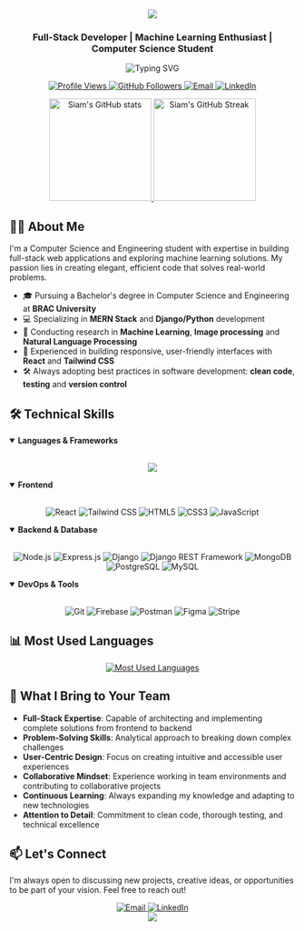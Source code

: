 <div align="center">
  <img src="https://capsule-render.vercel.app/api?type=waving&color=0:3a86ff,100:8338ec&height=200&section=header&text=Siam%20Ferdous&fontSize=70&fontAlignY=35&animation=fadeIn&fontColor=ffffff" />
</div>

<h3 align="center">Full-Stack Developer | Machine Learning Enthusiast | Computer Science Student</h3>

<div align="center">
  <img src="https://readme-typing-svg.herokuapp.com?font=JetBrains+Mono&weight=600&size=22&pause=1000&color=38BDF8&center=true&vCenter=true&width=600&lines=Building+robust+full-stack+applications;Exploring+Machine+Learning+solutions;Turning+complex+problems+into+elegant+code;Creating+impactful+digital+experiences" alt="Typing SVG" />
</div>

<p align="center">
  <a href="https://github.com/siamfs">
    <img src="https://komarev.com/ghpvc/?username=siamfs&label=Profile%20views&color=0e75b6&style=flat-square" alt="Profile Views" />
  </a>
  <a href="https://github.com/siamfs?tab=followers">
    <img src="https://img.shields.io/github/followers/siamfs?label=Followers&style=flat-square&color=blue" alt="GitHub Followers" />
  </a>
  <a href="mailto:siamferdous1@gmail.com">
    <img src="https://img.shields.io/badge/-Email-D14836?style=flat-square&logo=gmail&logoColor=white" alt="Email" />
  </a>
  <a href="https://www.linkedin.com/in/siam-ferdous" target="_blank">
    <img src="https://img.shields.io/badge/-LinkedIn-0077B5?style=flat-square&logo=linkedin&logoColor=white" alt="LinkedIn" />
  </a>
</p>

<div align="center">
  <a href="https://github.com/siamfs">
    <img height="180em" src="https://github-readme-stats.vercel.app/api?username=siamfs&show_icons=true&theme=tokyonight&include_all_commits=true&count_private=true&hide_border=true" alt="Siam's GitHub stats" />
    <img height="180em" src="https://github-readme-streak-stats.herokuapp.com/?user=siamfs&theme=tokyonight&hide_border=true" alt="Siam's GitHub Streak" />
  </a>
</div>

## 👨‍💻 About Me

I'm a Computer Science and Engineering student with expertise in building full-stack web applications and exploring machine learning solutions. My passion lies in creating elegant, efficient code that solves real-world problems.

- 🎓 Pursuing a Bachelor's degree in Computer Science and Engineering at **BRAC University**
- 💻 Specializing in **MERN Stack** and **Django/Python** development
- 🔬 Conducting research in **Machine Learning**, **Image processing** and **Natural Language Processing**
- 📱 Experienced in building responsive, user-friendly interfaces with **React** and **Tailwind CSS**
- 🛠️ Always adopting best practices in software development: **clean code**, **testing** and **version control**

## 🛠️ Technical Skills

<details open>
  <summary><b>Languages & Frameworks</b></summary>
  <br>
  <p align="center">
    <img src="https://skillicons.dev/icons?i=js,python,php,react,nodejs,express,django,mongodb,mysql,postgres" />
  </p>
</details>

<details open>
  <summary><b>Frontend</b></summary>
  <br>
  <p align="center">
    <img src="https://img.shields.io/badge/React-20232A?style=for-the-badge&logo=react&logoColor=61DAFB" alt="React" />
    <img src="https://img.shields.io/badge/Tailwind_CSS-38B2AC?style=for-the-badge&logo=tailwind-css&logoColor=white" alt="Tailwind CSS" />
    <img src="https://img.shields.io/badge/HTML5-E34F26?style=for-the-badge&logo=html5&logoColor=white" alt="HTML5" />
    <img src="https://img.shields.io/badge/CSS3-1572B6?style=for-the-badge&logo=css3&logoColor=white" alt="CSS3" />
    <img src="https://img.shields.io/badge/JavaScript-F7DF1E?style=for-the-badge&logo=javascript&logoColor=black" alt="JavaScript" />
  </p>
</details>

<details open>
  <summary><b>Backend & Database</b></summary>
  <br>
  <p align="center">
    <img src="https://img.shields.io/badge/Node.js-339933?style=for-the-badge&logo=nodedotjs&logoColor=white" alt="Node.js" />
    <img src="https://img.shields.io/badge/Express.js-000000?style=for-the-badge&logo=express&logoColor=white" alt="Express.js" />
    <img src="https://img.shields.io/badge/Django-092E20?style=for-the-badge&logo=django&logoColor=white" alt="Django" />
    <img src="https://img.shields.io/badge/Django_REST-ff1709?style=for-the-badge&logo=django&logoColor=white" alt="Django REST Framework" />
    <img src="https://img.shields.io/badge/MongoDB-4EA94B?style=for-the-badge&logo=mongodb&logoColor=white" alt="MongoDB" />
    <img src="https://img.shields.io/badge/PostgreSQL-316192?style=for-the-badge&logo=postgresql&logoColor=white" alt="PostgreSQL" />
    <img src="https://img.shields.io/badge/MySQL-00000F?style=for-the-badge&logo=mysql&logoColor=white" alt="MySQL" />
  </p>
</details>

<details open>
  <summary><b>DevOps & Tools</b></summary>
  <br>
  <p align="center">
    <img src="https://img.shields.io/badge/Git-F05032?style=for-the-badge&logo=git&logoColor=white" alt="Git" />
    <img src="https://img.shields.io/badge/Firebase-FFCA28?style=for-the-badge&logo=firebase&logoColor=black" alt="Firebase" />
    <img src="https://img.shields.io/badge/Postman-FF6C37?style=for-the-badge&logo=postman&logoColor=white" alt="Postman" />
    <img src="https://img.shields.io/badge/Figma-F24E1E?style=for-the-badge&logo=figma&logoColor=white" alt="Figma" />
    <img src="https://img.shields.io/badge/Stripe-008CDD?style=for-the-badge&logo=stripe&logoColor=white" alt="Stripe" />
  </p>
</details>

## 📊 Most Used Languages

<div align="center">
  <a href="https://github.com/siamfs">
    <img src="https://github-readme-stats.vercel.app/api/top-langs/?username=siamfs&layout=compact&theme=tokyonight&hide_border=true" alt="Most Used Languages" />
  </a>
</div>

## 🌟 What I Bring to Your Team

- **Full-Stack Expertise**: Capable of architecting and implementing complete solutions from frontend to backend
- **Problem-Solving Skills**: Analytical approach to breaking down complex challenges
- **User-Centric Design**: Focus on creating intuitive and accessible user experiences
- **Collaborative Mindset**: Experience working in team environments and contributing to collaborative projects
- **Continuous Learning**: Always expanding my knowledge and adapting to new technologies
- **Attention to Detail**: Commitment to clean code, thorough testing, and technical excellence

## 📫 Let's Connect

I'm always open to discussing new projects, creative ideas, or opportunities to be part of your vision. Feel free to reach out!

<div align="center">
  <a href="mailto:siamferdous1@gmail.com">
    <img src="https://img.shields.io/badge/Email-siamferdous1%40gmail.com-D14836?style=for-the-badge&logo=gmail&logoColor=white" alt="Email" />
  </a>
  <a href="https://www.linkedin.com/in/siam-ferdous" target="_blank">
    <img src="https://img.shields.io/badge/LinkedIn-Connect-0077B5?style=for-the-badge&logo=linkedin&logoColor=white" alt="LinkedIn" />
  </a>
</div>

<div align="center">
  <img src="https://capsule-render.vercel.app/api?type=waving&color=0:3a86ff,100:8338ec&height=100&section=footer" />
</div>
